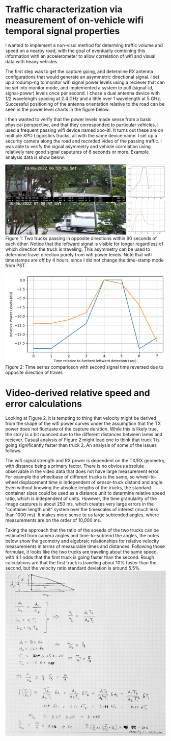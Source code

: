 # Traffic characterization via measurement of on-vehicle wifi temporal signal properties 

I wanted to implement a non-visul method for determing traffic volume and speed on a nearby road, with the goal of eventually combining this information with an accelerometer to allow correlation of wifi and visual data with heavy vehicles. 

The first step was to get the capture going, and determine RX antenna configurations that would generate an asymmetric directional signal. I set up airodump-ng to monitor wifi signal power levels using a reciever that can be set into monitor mode, and implemented a system to pull (signal-id, signal-power) levels once per second. I chose a dual antenna device with 1/2 wavelength spacing at 2.4 GHz and a little over 1 wavelength at 5 GHz.  Successful positioning of the antenna orientation relative to the road can be seen in the power level charts in the figure below.

I then wanted to verify that the power levels made sense from a basic physical perspective, and that they corresponded to particular vehicles.  I used a frequent passing wifi device named xpo-ltl. It turns out these are on multiple XPO Logicstics trucks, all with the same device name. I set up a security camera along the road and recorded video of the passing traffic.  I was able to verify the signal asymmetry and vehicle correlation using relatively rare good signal caputures of 6 seconds or more.  Example analysis data is show below.

![Alt text](xpo-ltl_trucks_with_wifi_signal_powers.png?raw=true) \
Figure 1: Two trucks passing in opposite directions within 90 seconds of each other.  Notice that the leftward signal is visible for longer regardless of which direction the truck is traveling.  This asymmetry can be used to determine travel direction purely from wifi power levels.  Note that wifi timestamps are off by 4 hours, since I did not change the time-stamp mode from PST.

![Alt text](xpo-ltl-signal_powers.png?raw=true) \
Figure 2:  Time series comparioson with second signal time reversed due to opposite direction of travel.

# Video-derived relative speed and error calculations
Looking at Figure 2, it is tempting to thing that velocity might be derived from the shape of the wifi power curves under the assumption that the TX power does not fluctuate of the capture duration.  While this is likely true, the story is a bit nuanced due to the different distances between lanes and reciever.  Casual analysis of Figure 2 might lead one to think that truck 1 is going significantly faster than truck 2.  An analysis of some of the issues follows.   

The wifi signal strength and RX power is dependent on the TX/RX geometry, with distance being a primary factor.  There is no obvious absolute observable in the video data that does not have large measurement error. For example the wheelbase of different trucks is the same, so wheel-to-wheel displacement time is independent of sensor-truck distand and angle.  Even without knowing the absolue lengths of the trucks, the standard container sizes could be used as a distance unit to determine relative speed ratio, which is independent of units.  However, the time granularity of the image captures is about 250 ms, which creates very large errors in the "container length unit" system over the timescales of interest (much less than 1000 ms).  It makes more sense to us large subtended angles, where measurements are on the order of 10,000 ms.   

Taking the approach that the ratio of the speeds of the two trucks can be estimated from camera angles and time-to-subtend the angles, the notes below show the geometry and algebraic relationships for relative velocity measurements in terms of measurable times and distances.  Following those formulae, it looks like the two trucks are traveling about the same speed, with 4:1 odds that the first truck is going faster than the second.  Rough calculations are that the first truck is traveling about 10% faster than the second, but the velocity ratio standard deviation is around 5.5%. \
![Alt text](speed_calculations.png?raw=true)
